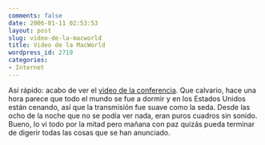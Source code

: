 ```yaml
---
comments: false
date: 2006-01-11 02:53:53
layout: post
slug: video-de-la-macworld
title: Video de la MacWorld
wordpress_id: 2719
categories:
- Internet
---
```


Así rápido: acabo de ver el [video de la conferencia](http://www.apple.com/quicktime/qtv/mwsf06/). Que calvario, hace una hora parece que todo el mundo se fue a dormir y en los Estados Unidos están cenando, así que la transmisión fue suave como la seda. Desde las ocho de la noche que no se podía ver nada, eran puros cuadros sin sonido. Bueno, lo vi todo por la mitad pero mañana con paz quizás pueda terminar de digerir todas las cosas que se han anunciado.
